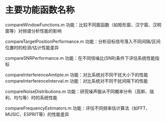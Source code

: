# 主要功能函数名称

compareWindowFunctions.m
功能：比较不同窗函数（如矩形窗、汉宁窗、汉明窗等）对频谱分析性能的影响

compareTargetPositionPerformance.m
功能：分析目标信号落入不同间隔/区间位置时的检测/估计性能差异

compareSNRPerformance.m
功能：在不同信噪比(SNR)条件下评估系统性能指标

compareInterferenceAmtiple.m
功能：对比系统对不同干扰大小下的性能
compareInterferenceInterval.m
功能：对比系统对不同干扰间隔下的性能

compareNoiseDistributions.m
功能：研究噪声服从不同概率分布（高斯、瑞利、均匀等）时的系统性能

compareFrequencyEstimators.m
功能：评估不同频率估计算法（如FFT、MUSIC、ESPRIT等）的性能差异
